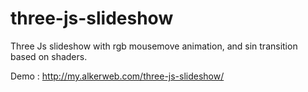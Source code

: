 # three-js-slideshow
Three Js slideshow with rgb mousemove animation, and sin transition based on shaders.

Demo : http://my.alkerweb.com/three-js-slideshow/
